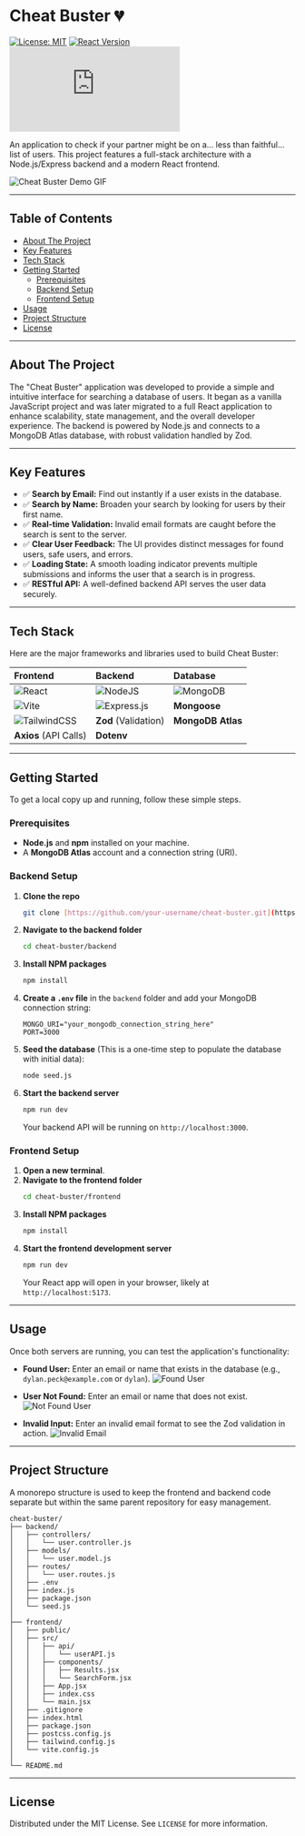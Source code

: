 # Cheat Buster 💔

[![License: MIT](https://img.shields.io/badge/License-MIT-yellow.svg)](https://opensource.org/licenses/MIT)
[![React Version](https://img.shields.io/badge/react-^19.1.0-blue.svg?logo=react)](https://react.dev/)
[![Node.js Version](https://img.shields.io/badge/node-^20.x-green.svg?logo=node.js)](https://nodejs.org/)

An application to check if your partner might be on a... less than faithful... list of users. This project features a full-stack architecture with a Node.js/Express backend and a modern React frontend.

![Cheat Buster Demo GIF](httpss://github.com/user-attachments/assets/b0ef9dd1-86a5-4641-a237-ebd7772c930e)

---

## Table of Contents

- [About The Project](#about-the-project)
- [Key Features](#key-features)
- [Tech Stack](#tech-stack)
- [Getting Started](#getting-started)
  - [Prerequisites](#prerequisites)
  - [Backend Setup](#backend-setup)
  - [Frontend Setup](#frontend-setup)
- [Usage](#usage)
- [Project Structure](#project-structure)
- [License](#license)

---

## About The Project

The "Cheat Buster" application was developed to provide a simple and intuitive interface for searching a database of users. It began as a vanilla JavaScript project and was later migrated to a full React application to enhance scalability, state management, and the overall developer experience. The backend is powered by Node.js and connects to a MongoDB Atlas database, with robust validation handled by Zod.

---

## Key Features

- ✅ **Search by Email:** Find out instantly if a user exists in the database.
- ✅ **Search by Name:** Broaden your search by looking for users by their first name.
- ✅ **Real-time Validation:** Invalid email formats are caught before the search is sent to the server.
- ✅ **Clear User Feedback:** The UI provides distinct messages for found users, safe users, and errors.
- ✅ **Loading State:** A smooth loading indicator prevents multiple submissions and informs the user that a search is in progress.
- ✅ **RESTful API:** A well-defined backend API serves the user data securely.

---

## Tech Stack

Here are the major frameworks and libraries used to build Cheat Buster:

| Frontend | Backend | Database |
| :--- | :--- | :--- |
| ![React](https://img.shields.io/badge/react-%2320232a.svg?style=for-the-badge&logo=react&logoColor=%2361DAFB) | ![NodeJS](https://img.shields.io/badge/node.js-6DA55F?style=for-the-badge&logo=node.js&logoColor=white) | ![MongoDB](https://img.shields.io/badge/MongoDB-%234ea94b.svg?style=for-the-badge&logo=mongodb&logoColor=white) |
| ![Vite](https://img.shields.io/badge/vite-%23646CFF.svg?style=for-the-badge&logo=vite&logoColor=white) | ![Express.js](https://img.shields.io/badge/express.js-%23404d59.svg?style=for-the-badge&logo=express&logoColor=white) | **Mongoose** |
| ![TailwindCSS](https://img.shields.io/badge/tailwindcss-%2338B2AC.svg?style=for-the-badge&logo=tailwind-css&logoColor=white) | **Zod** (Validation) | **MongoDB Atlas** |
| **Axios** (API Calls) | **Dotenv** | |

---

## Getting Started

To get a local copy up and running, follow these simple steps.

### Prerequisites

- **Node.js** and **npm** installed on your machine.
- A **MongoDB Atlas** account and a connection string (URI).

### Backend Setup

1. **Clone the repo**
   ```sh
   git clone [https://github.com/your-username/cheat-buster.git](https://github.com/your-username/cheat-buster.git)
   ```
2. **Navigate to the backend folder**
   ```sh
   cd cheat-buster/backend
   ```
3. **Install NPM packages**
   ```sh
   npm install
   ```
4. **Create a `.env` file** in the `backend` folder and add your MongoDB connection string:
   ```env
   MONGO_URI="your_mongodb_connection_string_here"
   PORT=3000
   ```
5. **Seed the database** (This is a one-time step to populate the database with initial data):
   ```sh
   node seed.js
   ```
6. **Start the backend server**
   ```sh
   npm run dev
   ```
   Your backend API will be running on `http://localhost:3000`.

### Frontend Setup

1. **Open a new terminal**.
2. **Navigate to the frontend folder**
   ```sh
   cd cheat-buster/frontend
   ```
3. **Install NPM packages**
   ```sh
   npm install
   ```
4. **Start the frontend development server**
   ```sh
   npm run dev
   ```
   Your React app will open in your browser, likely at `http://localhost:5173`.

---

## Usage

Once both servers are running, you can test the application's functionality:

- **Found User:** Enter an email or name that exists in the database (e.g., `dylan.peck@example.com` or `dylan`).
  ![Found User](https://github.com/user-attachments/assets/53e2c7ea-2e5e-4a88-abaf-076d6c76019c)

- **User Not Found:** Enter an email or name that does not exist.
  ![Not Found User](https://github.com/user-attachments/assets/a5d51517-3789-4ace-82f8-e1cbbd639e74)

- **Invalid Input:** Enter an invalid email format to see the Zod validation in action.
  ![Invalid Email](https://github.com/user-attachments/assets/9e887e96-15c4-441e-853b-f81f1c999989)

---

## Project Structure

A monorepo structure is used to keep the frontend and backend code separate but within the same parent repository for easy management.

```
cheat-buster/
├── backend/
│   ├── controllers/
│   │   └── user.controller.js
│   ├── models/
│   │   └── user.model.js
│   ├── routes/
│   │   └── user.routes.js
│   ├── .env
│   ├── index.js
│   ├── package.json
│   └── seed.js
│
├── frontend/
│   ├── public/
│   ├── src/
│   │   ├── api/
│   │   │   └── userAPI.js
│   │   ├── components/
│   │   │   ├── Results.jsx
│   │   │   └── SearchForm.jsx
│   │   ├── App.jsx
│   │   ├── index.css
│   │   └── main.jsx
│   ├── .gitignore
│   ├── index.html
│   ├── package.json
│   ├── postcss.config.js
│   ├── tailwind.config.js
│   └── vite.config.js
│
└── README.md
```

---

## License

Distributed under the MIT License. See `LICENSE` for more information.